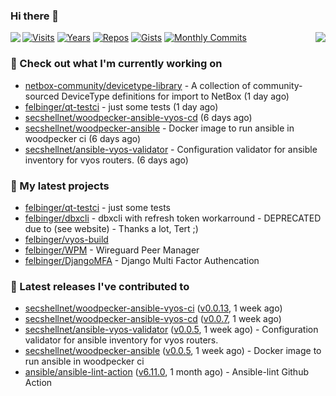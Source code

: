### Hi there 👋

<img align="left" src="https://github-readme-stats.vercel.app/api?username=felbinger&theme=dark">
<img align="right" src="https://github-readme-stats.vercel.app/api/top-langs/?username=felbinger&theme=dark">

[![Visits](https://badges.pufler.dev/visits/felbinger/felbinger?style=flat-square&color=black&logo=github)](https://github.com/felbinger)
[![Years](https://badges.pufler.dev/years/felbinger?style=flat-square&color=black&logo=github)](https://github.com/felbinger)
[![Repos](https://badges.pufler.dev/repos/felbinger?style=flat-square&color=black&logo=github)](https://github.com/felbinger?tab=repositories)
[![Gists](https://badges.pufler.dev/gists/felbinger?style=flat-square&color=black&logo=github)](https://gist.github.com/felbinger)
[![Monthly Commits](https://badges.pufler.dev/commits/monthly/felbinger?style=flat-square&color=black&logo=github)](https://github.com/felbinger)

### :construction_worker: Check out what I'm currently working on

- [netbox-community/devicetype-library](https://github.com/netbox-community/devicetype-library) - A collection of community-sourced DeviceType definitions for import to NetBox (1 day ago)
- [felbinger/qt-testci](https://github.com/felbinger/qt-testci) - just some tests (1 day ago)
- [secshellnet/woodpecker-ansible-vyos-cd](https://github.com/secshellnet/woodpecker-ansible-vyos-cd) (6 days ago)
- [secshellnet/woodpecker-ansible](https://github.com/secshellnet/woodpecker-ansible) - Docker image to run ansible in woodpecker ci (6 days ago)
- [secshellnet/ansible-vyos-validator](https://github.com/secshellnet/ansible-vyos-validator) - Configuration validator for ansible inventory for vyos routers. (6 days ago)

### :seedling: My latest projects

- [felbinger/qt-testci](https://github.com/felbinger/qt-testci) - just some tests
- [felbinger/dbxcli](https://github.com/felbinger/dbxcli) - dbxcli with refresh token workarround - DEPRECATED due to (see website) - Thanks a lot, Tert ;)
- [felbinger/vyos-build](https://github.com/felbinger/vyos-build)
- [felbinger/WPM](https://github.com/felbinger/WPM) - Wireguard Peer Manager
- [felbinger/DjangoMFA](https://github.com/felbinger/DjangoMFA) - Django Multi Factor Authencation

### :telescope: Latest releases I've contributed to

- [secshellnet/woodpecker-ansible-vyos-ci](https://github.com/secshellnet/woodpecker-ansible-vyos-ci) ([v0.0.13](https://github.com/secshellnet/woodpecker-ansible-vyos-ci/releases/tag/v0.0.13), 1 week ago)
- [secshellnet/woodpecker-ansible-vyos-cd](https://github.com/secshellnet/woodpecker-ansible-vyos-cd) ([v0.0.7](https://github.com/secshellnet/woodpecker-ansible-vyos-cd/releases/tag/v0.0.7), 1 week ago)
- [secshellnet/ansible-vyos-validator](https://github.com/secshellnet/ansible-vyos-validator) ([v0.0.5](https://github.com/secshellnet/ansible-vyos-validator/releases/tag/v0.0.5), 1 week ago) - Configuration validator for ansible inventory for vyos routers.
- [secshellnet/woodpecker-ansible](https://github.com/secshellnet/woodpecker-ansible) ([v0.0.5](https://github.com/secshellnet/woodpecker-ansible/releases/tag/v0.0.5), 1 week ago) - Docker image to run ansible in woodpecker ci
- [ansible/ansible-lint-action](https://github.com/ansible/ansible-lint-action) ([v6.11.0](https://github.com/ansible/ansible-lint-action/releases/tag/v6.11.0), 1 month ago) - Ansible-lint Github Action
